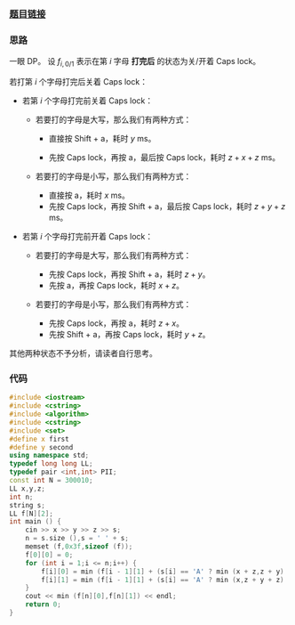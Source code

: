 ### [题目链接](https://www.luogu.com.cn/problem/AT_abc303_d)
### 思路
一眼 DP。
设 $f_{i,0/1}$ 表示在第 $i$ 字母 **打完后** 的状态为关/开着 Caps lock。


若打第 $i$ 个字母打完后关着 Caps lock：

- 若第 $i$ 个字母打完前关着 Caps lock：

	- 若要打的字母是大写，那么我们有两种方式：
    
		- 直接按 Shift + a，耗时 $y$ ms。
        
	    - 先按 Caps lock，再按 a，最后按 Caps lock，耗时 $z + x + z$ ms。
        
	- 若要打的字母是小写，那么我们有两种方式：
    	
        - 直接按 a，耗时 $x$ ms。
        - 先按 Caps lock，再按 Shift + a，最后按 Caps lock，耗时 $z + y + z$ ms。
        
- 若第 $i$ 个字母打完前开着 Caps lock：
	- 若要打的字母是大写，那么我们有两种方式：
    
    	- 先按 Caps lock，再按 Shift + a，耗时 $z + y$。
        - 先按 a，再按 Caps lock，耗时 $x + z$。
        
    - 若要打的字母是小写，那么我们有两种方式：
    
    	- 先按 Caps lock，再按 a，耗时 $z + x$。
        - 先按 Shift + a，再按 Caps lock，耗时 $y + z$。
        
        
其他两种状态不予分析，请读者自行思考。
### 代码
```cpp
#include <iostream>
#include <cstring>
#include <algorithm>
#include <cstring>
#include <set>
#define x first
#define y second
using namespace std;
typedef long long LL;
typedef pair <int,int> PII;
const int N = 300010;
LL x,y,z;
int n;
string s;
LL f[N][2];
int main () {
	cin >> x >> y >> z >> s;
	n = s.size (),s = ' ' + s;
	memset (f,0x3f,sizeof (f));
	f[0][0] = 0;
	for (int i = 1;i <= n;i++) {
		f[i][0] = min (f[i - 1][1] + (s[i] == 'A' ? min (x + z,z + y) : min (y + z,z + x)),f[i - 1][0] + (s[i] == 'A' ? min (y,z + x + z) : min (x,z + y + z)));
		f[i][1] = min (f[i - 1][1] + (s[i] == 'A' ? min (x,z + y + z) : min (y,z + x + z)),f[i - 1][0] + (s[i] == 'A' ? min (z + x,y + z) : min (z + y,x + z)));
	}
	cout << min (f[n][0],f[n][1]) << endl;
    return 0;
}
```